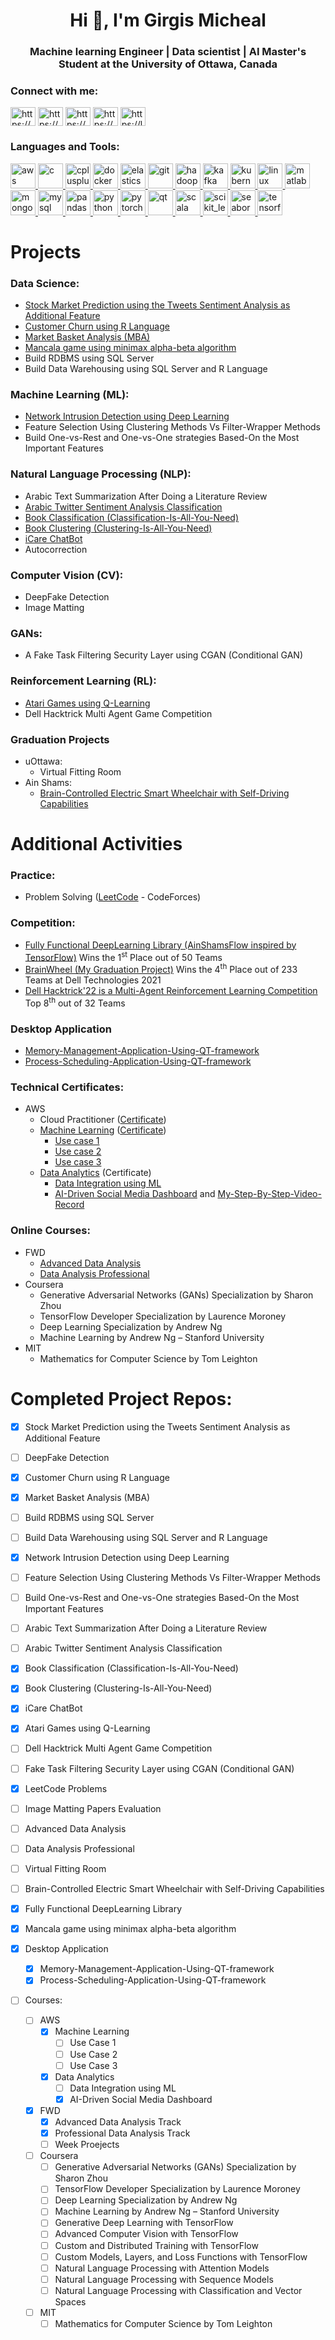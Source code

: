 <h1 align="center">Hi 👋, I'm Girgis Micheal</h1>
<h3 align="center"> Machine learning Engineer | Data scientist | AI Master's Student at the University of Ottawa, Canada</h3>

<h3 align="left">Connect with me:</h3>
<p align="left">
<a href="https://www.linkedin.com/in/girgis-micheal-0b7699167/" target="blank"><img align="center" src="https://raw.githubusercontent.com/rahuldkjain/github-profile-readme-generator/master/src/images/icons/Social/linked-in-alt.svg" alt="https://www.linkedin.com/in/girgis-micheal-0b7699167/" height="30" width="40" /></a>
<a href="https://www.kaggle.com/girgismicheal" target="blank"><img align="center" src="https://raw.githubusercontent.com/rahuldkjain/github-profile-readme-generator/master/src/images/icons/Social/kaggle.svg" alt="https://www.kaggle.com/girgismicheal" height="30" width="40" /></a>
<a href="https://www.hackerrank.com/girgismicheal00" target="blank"><img align="center" src="https://raw.githubusercontent.com/rahuldkjain/github-profile-readme-generator/master/src/images/icons/Social/hackerrank.svg" alt="https://www.hackerrank.com/girgismicheal00" height="30" width="40" /></a>
<a href="https://codeforces.com/profile/grpom" target="blank"><img align="center" src="https://raw.githubusercontent.com/rahuldkjain/github-profile-readme-generator/master/src/images/icons/Social/codeforces.svg" alt="https://codeforces.com/profile/grpom" height="30" width="40" /></a>
<a href="https://leetcode.com/girgis_micheal_168/" target="blank"><img align="center" src="https://raw.githubusercontent.com/rahuldkjain/github-profile-readme-generator/master/src/images/icons/Social/leet-code.svg" alt="https://leetcode.com/girgis_micheal_168/" height="30" width="40" /></a>
</p>

<h3 align="left">Languages and Tools:</h3>
<p align="left"> <a href="https://aws.amazon.com" target="_blank" rel="noreferrer"> <img src="https://raw.githubusercontent.com/devicons/devicon/master/icons/amazonwebservices/amazonwebservices-original-wordmark.svg" alt="aws" width="40" height="40"/> </a> <a href="https://www.cprogramming.com/" target="_blank" rel="noreferrer"> <img src="https://raw.githubusercontent.com/devicons/devicon/master/icons/c/c-original.svg" alt="c" width="40" height="40"/> </a> <a href="https://www.w3schools.com/cpp/" target="_blank" rel="noreferrer"> <img src="https://raw.githubusercontent.com/devicons/devicon/master/icons/cplusplus/cplusplus-original.svg" alt="cplusplus" width="40" height="40"/> </a> <a href="https://www.docker.com/" target="_blank" rel="noreferrer"> <img src="https://raw.githubusercontent.com/devicons/devicon/master/icons/docker/docker-original-wordmark.svg" alt="docker" width="40" height="40"/> </a> <a href="https://www.elastic.co" target="_blank" rel="noreferrer"> <img src="https://www.vectorlogo.zone/logos/elastic/elastic-icon.svg" alt="elasticsearch" width="40" height="40"/> </a> <a href="https://git-scm.com/" target="_blank" rel="noreferrer"> <img src="https://www.vectorlogo.zone/logos/git-scm/git-scm-icon.svg" alt="git" width="40" height="40"/> </a> <a href="https://hadoop.apache.org/" target="_blank" rel="noreferrer"> <img src="https://www.vectorlogo.zone/logos/apache_hadoop/apache_hadoop-icon.svg" alt="hadoop" width="40" height="40"/> </a> <a href="https://kafka.apache.org/" target="_blank" rel="noreferrer"> <img src="https://www.vectorlogo.zone/logos/apache_kafka/apache_kafka-icon.svg" alt="kafka" width="40" height="40"/> </a> <a href="https://kubernetes.io" target="_blank" rel="noreferrer"> <img src="https://www.vectorlogo.zone/logos/kubernetes/kubernetes-icon.svg" alt="kubernetes" width="40" height="40"/> </a> <a href="https://www.linux.org/" target="_blank" rel="noreferrer"> <img src="https://raw.githubusercontent.com/devicons/devicon/master/icons/linux/linux-original.svg" alt="linux" width="40" height="40"/> </a> <a href="https://www.mathworks.com/" target="_blank" rel="noreferrer"> <img src="https://upload.wikimedia.org/wikipedia/commons/2/21/Matlab_Logo.png" alt="matlab" width="40" height="40"/> </a> <a href="https://www.mongodb.com/" target="_blank" rel="noreferrer"> <img src="https://raw.githubusercontent.com/devicons/devicon/master/icons/mongodb/mongodb-original-wordmark.svg" alt="mongodb" width="40" height="40"/> </a> <a href="https://www.mysql.com/" target="_blank" rel="noreferrer"> <img src="https://raw.githubusercontent.com/devicons/devicon/master/icons/mysql/mysql-original-wordmark.svg" alt="mysql" width="40" height="40"/> </a> <a href="https://pandas.pydata.org/" target="_blank" rel="noreferrer"> <img src="https://raw.githubusercontent.com/devicons/devicon/2ae2a900d2f041da66e950e4d48052658d850630/icons/pandas/pandas-original.svg" alt="pandas" width="40" height="40"/> </a> <a href="https://www.python.org" target="_blank" rel="noreferrer"> <img src="https://raw.githubusercontent.com/devicons/devicon/master/icons/python/python-original.svg" alt="python" width="40" height="40"/> </a> <a href="https://pytorch.org/" target="_blank" rel="noreferrer"> <img src="https://www.vectorlogo.zone/logos/pytorch/pytorch-icon.svg" alt="pytorch" width="40" height="40"/> </a> <a href="https://www.qt.io/" target="_blank" rel="noreferrer"> <img src="https://upload.wikimedia.org/wikipedia/commons/0/0b/Qt_logo_2016.svg" alt="qt" width="40" height="40"/> </a> <a href="https://www.scala-lang.org" target="_blank" rel="noreferrer"> <img src="https://raw.githubusercontent.com/devicons/devicon/master/icons/scala/scala-original.svg" alt="scala" width="40" height="40"/> </a> <a href="https://scikit-learn.org/" target="_blank" rel="noreferrer"> <img src="https://upload.wikimedia.org/wikipedia/commons/0/05/Scikit_learn_logo_small.svg" alt="scikit_learn" width="40" height="40"/> </a> <a href="https://seaborn.pydata.org/" target="_blank" rel="noreferrer"> <img src="https://seaborn.pydata.org/_images/logo-mark-lightbg.svg" alt="seaborn" width="40" height="40"/> </a> <a href="https://www.tensorflow.org" target="_blank" rel="noreferrer"> <img src="https://www.vectorlogo.zone/logos/tensorflow/tensorflow-icon.svg" alt="tensorflow" width="40" height="40"/> </a> </p>

# Projects
### Data Science:
- [Stock Market Prediction using the Tweets Sentiment Analysis as Additional Feature](https://github.com/KerolosAtef/Stock-market-prediction-using-sentiment-analysis-of-twitter)
- [Customer Churn using R Language](https://github.com/girgismicheal/Customer-Churn-Classification-using-R)
- [Market Basket Analysis (MBA)](https://github.com/girgismicheal/Market-Basket-Analysis-using-R)
- [Mancala game using minimax alpha-beta algorithm](https://github.com/girgismicheal/Mancala-game-with-ai-players)
- Build RDBMS using SQL Server
- Build Data Warehousing using SQL Server and R Language

### Machine Learning (ML):
- [Network Intrusion Detection using Deep Learning](https://github.com/girgismicheal/Network-Intrusion-Detection-using-DeepLearning)
- Feature Selection Using Clustering Methods Vs Filter-Wrapper Methods
- Build One-vs-Rest and One-vs-One strategies Based-On the Most Important Features

### Natural Language Processing (NLP):
- Arabic Text Summarization After Doing a Literature Review
- [Arabic Twitter Sentiment Analysis Classification](https://github.com/girgismicheal/Sentiment-Analysis-in-Arabic-tweet)
- [Book Classification (Classification-Is-All-You-Need)](https://github.com/girgismicheal/-Book-Classification--Classification-Is-All-You-Need-)
- [Book Clustering (Clustering-Is-All-You-Need)](https://github.com/girgismicheal/Book-Clustering-Clustering-Is-All-You-Need-)
- [iCare ChatBot](https://github.com/girgismicheal/iCare-ChatBot)
- Autocorrection

### Computer Vision (CV):
- DeepFake Detection
- Image Matting

### GANs:
- A Fake Task Filtering Security Layer using CGAN (Conditional GAN)

### Reinforcement Learning (RL):
- [Atari Games using Q-Learning](https://github.com/girgismicheal/Atari-Games-using-Q-Learning)
- Dell Hacktrick Multi Agent Game Competition

### Graduation Projects
- uOttawa:
  - Virtual Fitting Room
- Ain Shams:
  - [Brain-Controlled Electric Smart Wheelchair with Self-Driving Capabilities](https://github.com/Mostafa-ashraf19/BrainWheel)

# Additional Activities
### Practice:
- Problem Solving ([LeetCode](https://github.com/girgismicheal/Problem-Solving-LeetCode) - CodeForces)

### Competition:
- [Fully Functional DeepLearning Library (AinShamsFlow inspired by TensorFlow)](https://github.com/PierreNabil/AinShamsFlow) Wins the 1<sup>st</sup> Place out of 50 Teams
- [BrainWheel (My Graduation Project)](https://github.com/Mostafa-ashraf19/BrainWheel) Wins the 4<sup>th</sup> Place out of 233 Teams at Dell Technologies 2021
- [Dell Hacktrick'22 is a Multi-Agent Reinforcement Learning Competition]() Top 8<sup>th</sup> out of 32 Teams

### Desktop Application
 - [Memory-Management-Application-Using-QT-framework](https://github.com/girgismicheal/Memory-Management-Application-Using-QT-framework)
 - [Process-Scheduling-Application-Using-QT-framework](https://github.com/girgismicheal/Process-Scheduling-Application-Using-QT-framework)

### Technical Certificates:
- AWS
  - Cloud Practitioner ([Certificate](https://www.credly.com/badges/cec177d6-3ed7-42f0-9203-af8aef7dd395?source=linked_in_profile))
  - [Machine Learning](https://github.com/girgismicheal/Machine-Learning-on-AWS?fbclid=IwAR24sFIh4lZ1WJw7uO0--tDqlOg4MD6GTEK2wzdN4bSM94SSkppabYBoG_M) ([Certificate](https://www.credly.com/badges/eb1c4a59-86d0-4537-b51f-6728144bd2f9?source=linked_in_profile))
    - [Use case 1]()
    - [Use case 2]()
    - [Use case 3]()
  - [Data Analytics](https://github.com/girgismicheal/Data-Analytics-on-AWS?fbclid=IwAR1xW6z6wyQ5TamR4YMHP3kOyD_pzUJKCTBlkE99rwhV2-QHiPtLT-t8AVM) (Certificate)
    - [Data Integration using ML](https://github.com/girgismicheal/Data-Integration-using-ML)
    - [AI-Driven Social Media Dashboard](https://github.com/girgismicheal/AI-Driven-Social-Media-Dashboard/tree/main) and [My-Step-By-Step-Video-Record](https://drive.google.com/drive/folders/1POylvI2S2wWIMmW39OjwuVwUsVDhuXYl?usp=sharing)


### Online Courses:
- FWD
  - [Advanced Data Analysis](https://github.com/girgismicheal/Advanced-Data-Analysis-egfwd)
  - [Data Analysis Professional](https://github.com/girgismicheal/Professional-Data-Analysis-egfwd)
- Coursera
  - Generative Adversarial Networks (GANs) Specialization by Sharon Zhou
  - TensorFlow Developer Specialization by Laurence Moroney
  - Deep Learning Specialization by Andrew Ng
  - Machine Learning by Andrew Ng – Stanford University
- MIT
  - Mathematics for Computer Science by Tom Leighton


# Completed Project Repos:
- [X] Stock Market Prediction using the Tweets Sentiment Analysis as Additional Feature
- [ ] DeepFake Detection
- [X] Customer Churn using R Language
- [X] Market Basket Analysis (MBA)
- [ ] Build RDBMS using SQL Server
- [ ] Build Data Warehousing using SQL Server and R Language

- [X] Network Intrusion Detection using Deep Learning
- [ ] Feature Selection Using Clustering Methods Vs Filter-Wrapper Methods
- [ ] Build One-vs-Rest and One-vs-One strategies Based-On the Most Important Features

- [ ] Arabic Text Summarization After Doing a Literature Review
- [ ] Arabic Twitter Sentiment Analysis Classification
- [X] Book Classification (Classification-Is-All-You-Need)
- [X] Book Clustering (Clustering-Is-All-You-Need)
- [X] iCare ChatBot
- [X] Atari Games using Q-Learning

- [ ] Dell Hacktrick Multi Agent Game Competition
- [ ] Fake Task Filtering Security Layer using CGAN (Conditional GAN)
- [X] LeetCode Problems
- [ ] Image Matting Papers Evaluation
- [ ] Advanced Data Analysis
- [ ] Data Analysis Professional
- [ ] Virtual Fitting Room
- [ ] Brain-Controlled Electric Smart Wheelchair with Self-Driving Capabilities

- [X] Fully Functional DeepLearning Library
- [X] Mancala game using minimax alpha-beta algorithm

- [X] Desktop Application
  - [X] Memory-Management-Application-Using-QT-framework
  - [X] Process-Scheduling-Application-Using-QT-framework

- [ ] Courses:
  -[ ] AWS
    - [X] Machine Learning
      - [ ] Use Case 1 
      - [ ] Use Case 2
      - [ ] Use Case 3
    - [X] Data Analytics
      - [ ] Data Integration using ML
      - [X] AI-Driven Social Media Dashboard
  - [X] FWD
    - [X] Advanced Data Analysis Track
    - [X] Professional Data Analysis Track
    - [ ] Week Proejects
  - [ ] Coursera
    - [ ] Generative Adversarial Networks (GANs) Specialization by Sharon Zhou
    - [ ] TensorFlow Developer Specialization by Laurence Moroney
    - [ ] Deep Learning Specialization by Andrew Ng
    - [ ] Machine Learning by Andrew Ng – Stanford University
    - [ ] Generative Deep Learning with TensorFlow
    - [ ] Advanced Computer Vision with TensorFlow
    - [ ] Custom and Distributed Training with TensorFlow
    - [ ] Custom Models, Layers, and Loss Functions with TensorFlow
    - [ ] Natural Language Processing with Attention Models
    - [ ] Natural Language Processing with Sequence Models
    - [ ] Natural Language Processing with Classification and Vector Spaces
  - [ ] MIT
    - [ ] Mathematics for Computer Science by Tom Leighton
